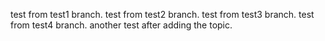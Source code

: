 test from test1 branch.
test from test2 branch.
test from test3 branch.
test from test4 branch.
another test after adding the topic.